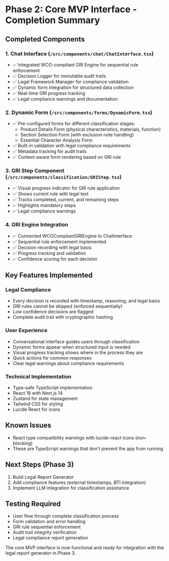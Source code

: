 # Phase 2: Core MVP Interface - Completion Summary

## Completed Components

### 1. Chat Interface (`/src/components/chat/ChatInterface.tsx`)
- ✅ Integrated WCO-compliant GRI Engine for sequential rule enforcement
- ✅ Decision Logger for immutable audit trails
- ✅ Legal Framework Manager for compliance validation
- ✅ Dynamic form integration for structured data collection
- ✅ Real-time GRI progress tracking
- ✅ Legal compliance warnings and documentation

### 2. Dynamic Form (`/src/components/forms/DynamicForm.tsx`)
- ✅ Pre-configured forms for different classification stages:
  - Product Details Form (physical characteristics, materials, function)
  - Section Selection Form (with exclusion note handling)
  - Essential Character Analysis Form
- ✅ Built-in validation with legal compliance requirements
- ✅ Metadata tracking for audit trails
- ✅ Context-aware form rendering based on GRI rule

### 3. GRI Step Component (`/src/components/classification/GRIStep.tsx`)
- ✅ Visual progress indicator for GRI rule application
- ✅ Shows current rule with legal text
- ✅ Tracks completed, current, and remaining steps
- ✅ Highlights mandatory steps
- ✅ Legal compliance warnings

### 4. GRI Engine Integration
- ✅ Connected WCOCompliantGRIEngine to ChatInterface
- ✅ Sequential rule enforcement implemented
- ✅ Decision recording with legal basis
- ✅ Progress tracking and validation
- ✅ Confidence scoring for each decision

## Key Features Implemented

### Legal Compliance
- Every decision is recorded with timestamp, reasoning, and legal basis
- GRI rules cannot be skipped (enforced sequentially)
- Low confidence decisions are flagged
- Complete audit trail with cryptographic hashing

### User Experience
- Conversational interface guides users through classification
- Dynamic forms appear when structured input is needed
- Visual progress tracking shows where in the process they are
- Quick actions for common responses
- Clear legal warnings about compliance requirements

### Technical Implementation
- Type-safe TypeScript implementation
- React 18 with Next.js 14
- Zustand for state management
- Tailwind CSS for styling
- Lucide React for icons

## Known Issues
- React type compatibility warnings with lucide-react icons (non-blocking)
- These are TypeScript warnings that don't prevent the app from running

## Next Steps (Phase 3)
1. Build Legal Report Generator
2. Add compliance features (external timestamps, BTI integration)
3. Implement LLM integration for classification assistance

## Testing Required
- User flow through complete classification process
- Form validation and error handling
- GRI rule sequential enforcement
- Audit trail integrity verification
- Legal compliance report generation

The core MVP interface is now functional and ready for integration with the legal report generator in Phase 3.